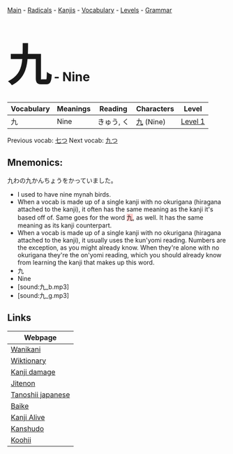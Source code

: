 <style> bigfont {font-size: 100px}</style>
[Main](../README.md) -
[Radicals](../radicals.md) -
[Kanjis](../kanjis.md) -
[Vocabulary](../vocabulary.md) -
[Levels](../levels.md) -
[Grammar](../grammar.md)
# <bigfont> 九</bigfont> - Nine 

| Vocabulary | Meanings | Reading | Characters | Level |
| --- | --- | --- | --- | --- |
| 九 | Nine | きゅう, く |  [九](../kanjis/九.md) (Nine) | [Level 1](../levels/wk_level1.md) |

Previous vocab: [七つ](七つ.md) Next vocab: [九つ](九つ.md) 

## Mnemonics:
九わの九かんちょうをかっていました。
* I used to have nine mynah birds.
* When a vocab is made up of a single kanji with no okurigana (hiragana attached to the kanji), it often has the same meaning as the kanji it's based off of. Same goes for the word <span style="background-color:#ffcccb"> 九</span>, as well. It has the same meaning as its kanji counterpart.
* When a vocab is made up of a single kanji with no okurigana (hiragana attached to the kanji), it usually uses the kun'yomi reading. Numbers are the exception, as you might already know. When they're alone with no okurigana they're the on'yomi reading, which you should already know from learning the kanji that makes up this word.
* 九
* Nine
* [sound:九_b.mp3]
* [sound:九_g.mp3]


## Links 

| Webpage |
| --- |
| [Wanikani          ](https://www.wanikani.com/kanji/九) |
| [Wiktionary        ](https://en.wiktionary.org/wiki/九) |
| [Kanji damage      ](http://www.kanjidamage.com/kanji/search?utf8=✓&q=九) |
| [Jitenon           ](https://jitenon.com/kanji/九) |
| [Tanoshii japanese ](https://www.tanoshiijapanese.com/dictionary/kanji.cfm?k=九) |
| [Baike             ](https://baike.baidu.com/item/九) |
| [Kanji Alive       ](https://app.kanjialive.com/九) |
| [Kanshudo          ](https://www.kanshudo.com/searchmn?q=九) |
| [Koohii            ](https://kanji.koohii.com/study/kanji/九) |
